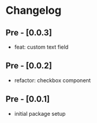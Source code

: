 # Changelog

## Pre - [0.0.3]

- feat: custom text field

## Pre - [0.0.2]

- refactor: checkbox component
  
## Pre - [0.0.1]

- initial package setup
